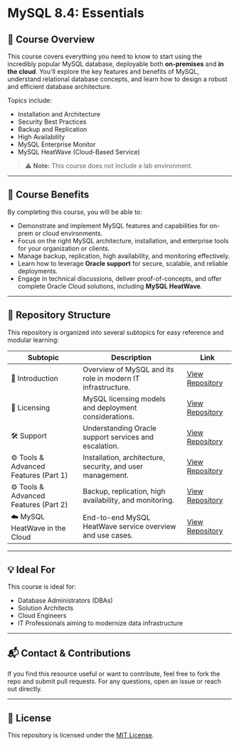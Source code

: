 # MySQL 8.4: Essentials

## 📘 Course Overview

This course covers everything you need to know to start using the incredibly popular MySQL database, deployable both **on-premises** and **in the cloud**. You'll explore the key features and benefits of MySQL, understand relational database concepts, and learn how to design a robust and efficient database architecture.

Topics include:
- Installation and Architecture
- Security Best Practices
- Backup and Replication
- High Availability
- MySQL Enterprise Monitor
- MySQL HeatWave (Cloud-Based Service)

> ⚠️ **Note:** This course does not include a lab environment.

---

## 🎯 Course Benefits

By completing this course, you will be able to:

- Demonstrate and implement MySQL features and capabilities for on-prem or cloud environments.
- Focus on the right MySQL architecture, installation, and enterprise tools for your organization or clients.
- Manage backup, replication, high availability, and monitoring effectively.
- Learn how to leverage **Oracle support** for secure, scalable, and reliable deployments.
- Engage in technical discussions, deliver proof-of-concepts, and offer complete Oracle Cloud solutions, including **MySQL HeatWave**.

---

## 📂 Repository Structure

This repository is organized into several subtopics for easy reference and modular learning:

| Subtopic | Description | Link |
|----------|-------------|------|
| 🧭 Introduction | Overview of MySQL and its role in modern IT infrastructure. | [View Repository](./introduction) |
| 📜 Licensing | MySQL licensing models and deployment considerations. | [View Repository](./licensing) |
| 🛠️ Support | Understanding Oracle support services and escalation. | [View Repository](./support) |
| ⚙️ Tools & Advanced Features (Part 1) | Installation, architecture, security, and user management. | [View Repository](./tools-and-advanced-features-part1) |
| ⚙️ Tools & Advanced Features (Part 2) | Backup, replication, high availability, and monitoring. | [View Repository](./tools-and-advanced-features-part2) |
| ☁️ MySQL HeatWave in the Cloud | End-to-end MySQL HeatWave service overview and use cases. | [View Repository](./mysql-heatwave-cloud) |

---

## 💡 Ideal For

This course is ideal for:
- Database Administrators (DBAs)
- Solution Architects
- Cloud Engineers
- IT Professionals aiming to modernize data infrastructure

---

## 📬 Contact & Contributions

If you find this resource useful or want to contribute, feel free to fork the repo and submit pull requests. For any questions, open an issue or reach out directly.

---

## 📄 License

This repository is licensed under the [MIT License](LICENSE).

